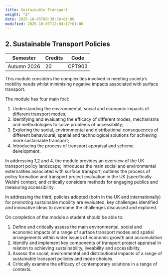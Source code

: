 ```yaml
---
title: Sustainable Transport
weight: "2"
date: 2025-10-05T00:39:58+01:00
modified: 2025-10-05T12:04:17+01:00
---
```

## 2. Sustainable Transport Policies

| Semester    | Credits | Code   |
| ----------- | ------- | ------ |
| Autumn 2026 | 20      | CPT903 |

This module considers the complexities involved in meeting society’s mobility needs whilst minimising negative impacts associated with surface transport.

The module has four main foci:
1. Understanding the environmental, social and economic impacts of different transport modes;
2. Identifying and evaluating the efficacy of different modes, mechanisms and methodologies to solve problems of accessibility;
3. Exploring the social, environmental and distributional consequences of different behavioural, spatial and technological solutions for achieving more sustainable transport;
4. Introducing the process of transport appraisal and scheme development.

In addressing 1,2 and 4, the module provides an overview of the UK transport policy landscape; introduces the main social and environmental externalities associated with surface transport; outlines the process of policy formation and transport project evaluation in the UK (specifically Welsh) context; and critically considers methods for engaging publics and measuring accessibility.

In addressing the third, policies adopted (both in the UK and internationally) for promoting sustainable mobility are evaluated, key challenges identified and innovative ideas to overcome the challenges discussed and explored.

On completion of the module a student should be able to:
1. Define and critically assess the main environmental, social and economic impacts of a range of surface transport modes and spatial arrangements within wider issues of economic growth and accumulation
2. Identify and implement key components of transport project appraisal in relation to achieving sustainability, liveability and accessibility.
3. Assess the social, environmental and distributional impacts of a range of sustainable transport policies and mode choices.
4. Critically examine the efficacy of contemporary solutions in a range of contexts.